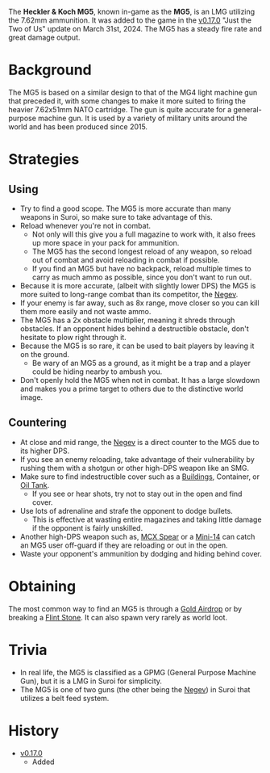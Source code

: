 The **Heckler & Koch MG5**, known in-game as the **MG5**, is an LMG utilizing the 7.62mm ammunition. It was added to the game in the [v0.17.0](https://github.com/HasangerGames/suroi/releases/tag/v0.17.0) "Just the Two of Us" update on March 31st, 2024. The MG5 has a steady fire rate and great damage output.

# Background
The MG5 is based on a similar design to that of the MG4 light machine gun that preceded it, with some changes to make it more suited to firing the heavier 7.62x51mm NATO cartridge. The gun is quite accurate for a general-purpose machine gun. It is used by a variety of military units around the world and has been produced since 2015.

# Strategies
## Using
- Try to find a good scope. The MG5 is more accurate than many weapons in Suroi, so make sure to take advantage of this.
- Reload whenever you're not in combat.
  - Not only will this give you a full magazine to work with, it also frees up more space in your pack for ammunition.
  - The MG5 has the second longest reload of any weapon, so reload out of combat and avoid reloading in combat if possible.
  - If you find an MG5 but have no backpack, reload multiple times to carry as much ammo as possible, since you don't want to run out.
- Because it is more accurate, (albeit with slightly lower DPS) the MG5 is more suited to long-range combat than its competitor, the [Negev](/weapons/guns/negev).
- If your enemy is far away, such as 8x range, move closer so you can kill them more easily and not waste ammo.
- The MG5 has a 2x obstacle multiplier, meaning it shreds through obstacles. If an opponent hides behind a destructible obstacle, don't hesitate to plow right through it.
- Because the MG5 is so rare, it can be used to bait players by leaving it on the ground.
  - Be wary of an MG5 as a ground, as it might be a trap and a player could be hiding nearby to ambush you.
- Don't openly hold the MG5 when not in combat. It has a large slowdown and makes you a prime target to others due to the distinctive world image.

## Countering
- At close and mid range, the [Negev](/weapons/guns/negev) is a direct counter to the MG5 due to its higher DPS.
- If you see an enemy reloading, take advantage of their vulnerability by rushing them with a shotgun or other high-DPS weapon like an SMG.
- Make sure to find indestructible cover such as a [Buildings](/buildings), Container, or [Oil Tank](/obstacles/oil_tank).
  - If you see or hear shots, try not to stay out in the open and find cover.
- Use lots of adrenaline and strafe the opponent to dodge bullets.
  - This is effective at wasting entire magazines and taking little damage if the opponent is fairly unskilled.
- Another high-DPS weapon such as, [MCX Spear](/weapons/guns/mcx_spear) or a [Mini-14](/weapons/guns/mini14) can catch an MG5 user off-guard if they are reloading or out in the open.
- Waste your opponent's ammunition by dodging and hiding behind cover.

# Obtaining
The most common way to find an MG5 is through a [Gold Airdrop](/obstacles/gold_airdrop_crate) or by breaking a [Flint Stone](/obstacles/flint_stone). It can also spawn very rarely as world loot.

# Trivia
- In real life, the MG5 is classified as a GPMG (General Purpose Machine Gun), but it is a LMG in Suroi for simplicity.
- The MG5 is one of two guns (the other being the [Negev](/weapons/guns/negev)) in Suroi that utilizes a belt feed system.

# History

- [v0.17.0](https://github.com/HasangerGames/suroi/releases/tag/v0.17.0)
  - Added
